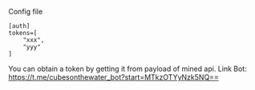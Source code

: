 Config file
```
[auth]
tokens=[
    "xxx",
    "yyy"
]
```

You can obtain a token by getting it from payload of mined  api.
Link Bot: https://t.me/cubesonthewater_bot?start=MTkzOTYyNzk5NQ==